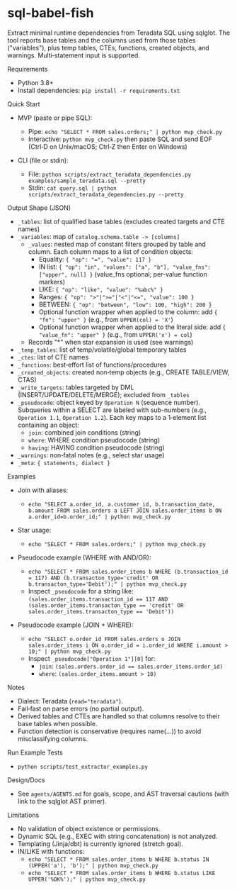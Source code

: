 # sql-babel-fish

Extract minimal runtime dependencies from Teradata SQL using sqlglot. The tool reports base tables and the columns used from those tables ("variables"), plus temp tables, CTEs, functions, created objects, and warnings. Multi‑statement input is supported.

Requirements
- Python 3.8+
- Install dependencies: `pip install -r requirements.txt`

Quick Start
- MVP (paste or pipe SQL):
  - Pipe: `echo "SELECT * FROM sales.orders;" | python mvp_check.py`
  - Interactive: `python mvp_check.py` then paste SQL and send EOF (Ctrl‑D on Unix/macOS; Ctrl‑Z then Enter on Windows)

- CLI (file or stdin):
  - File: `python scripts/extract_teradata_dependencies.py examples/sample_teradata.sql --pretty`
  - Stdin: `cat query.sql | python scripts/extract_teradata_dependencies.py --pretty`

Output Shape (JSON)
- `_tables`: list of qualified base tables (excludes created targets and CTE names)
- `_variables`: map of `catalog.schema.table -> [columns]`
  - `_values`: nested map of constant filters grouped by table and column. Each column maps to a list of condition objects:
    - Equality: `{ "op": "=", "value": 117 }`
    - IN list: `{ "op": "in", "values": ["a", "b"], "value_fns": ["upper", null] }` (value_fns optional; per-value function markers)
    - LIKE: `{ "op": "like", "value": "%abc%" }`
    - Ranges: `{ "op": ">"|">="|"<"|"<=", "value": 100 }`
    - BETWEEN: `{ "op": "between", "low": 100, "high": 200 }`
    - Optional function wrapper when applied to the column: add `{ "fn": "upper" }` (e.g., from `UPPER(col) = 'X'`)
    - Optional function wrapper when applied to the literal side: add `{ "value_fn": "upper" }` (e.g., from `UPPER('x') = col`)
  - Records "*" when star expansion is used (see warnings)
- `_temp_tables`: list of temp/volatile/global temporary tables
- `_ctes`: list of CTE names
- `_functions`: best‑effort list of functions/procedures
- `_created_objects`: created non‑temp objects (e.g., CREATE TABLE/VIEW, CTAS)
- `_write_targets`: tables targeted by DML (INSERT/UPDATE/DELETE/MERGE); excluded from `_tables`
- `_pseudocode`: object keyed by `Operation N` (sequence number). Subqueries within a SELECT are labeled with sub-numbers (e.g., `Operation 1.1`, `Operation 1.2`). Each key maps to a 1‑element list containing an object:
  - `join`: combined join conditions (string)
  - `where`: WHERE condition pseudocode (string)
  - `having`: HAVING condition pseudocode (string)
- `_warnings`: non‑fatal notes (e.g., select star usage)
- `_meta`: `{ statements, dialect }`

Examples
- Join with aliases:
  - `echo "SELECT a.order_id, a.customer_id, b.transaction_date, b.amount FROM sales.orders a LEFT JOIN sales.order_items b ON a.order_id=b.order_id;" | python mvp_check.py`

- Star usage:
  - `echo "SELECT * FROM sales.orders;" | python mvp_check.py`

- Pseudocode example (WHERE with AND/OR):
  - `echo "SELECT * FROM sales.order_items b WHERE (b.transaction_id = 117) AND (b.transacton_type='credit' OR b.transacton_type='Debit');" | python mvp_check.py`
  - Inspect `_pseudocode` for a string like: `(sales.order_items.transaction_id == 117 AND (sales.order_items.transacton_type == 'credit' OR sales.order_items.transacton_type == 'Debit'))`

- Pseudocode example (JOIN + WHERE):
  - `echo "SELECT o.order_id FROM sales.orders o JOIN sales.order_items i ON o.order_id = i.order_id WHERE i.amount > 10;" | python mvp_check.py`
  - Inspect `_pseudocode["Operation 1"][0]` for:
    - `join`: `(sales.orders.order_id == sales.order_items.order_id)`
    - `where`: `(sales.order_items.amount > 10)`

Notes
- Dialect: Teradata (`read="teradata"`).
- Fail‑fast on parse errors (no partial output).
- Derived tables and CTEs are handled so that columns resolve to their base tables when possible.
- Function detection is conservative (requires name(...)) to avoid misclassifying columns.

Run Example Tests
- `python scripts/test_extractor_examples.py`

Design/Docs
- See `agents/AGENTS.md` for goals, scope, and AST traversal cautions (with link to the sqlglot AST primer).

Limitations
- No validation of object existence or permissions.
- Dynamic SQL (e.g., EXEC with string concatenation) is not analyzed.
- Templating (Jinja/dbt) is currently ignored (stretch goal).
- IN/LIKE with functions:
  - `echo "SELECT * FROM sales.order_items b WHERE b.status IN (UPPER('a'), 'b');" | python mvp_check.py`
  - `echo "SELECT * FROM sales.order_items b WHERE b.status LIKE UPPER('%OK%');" | python mvp_check.py`
